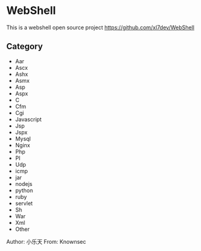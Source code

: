 # WebShell
This is a webshell open source project https://github.com/xl7dev/WebShell

## Category 

- Aar
- Ascx
- Ashx
- Asmx
- Asp
- Aspx
- C
- Cfm
- Cgi
- Javascript
- Jsp
- Jspx
- Mysql
- Nginx
- Php
- Pl
- Udp
- icmp
- jar
- nodejs
- python
- ruby
- servlet
- Sh
- War
- Xml
- Other

Author: 小乐天  From: Knownsec